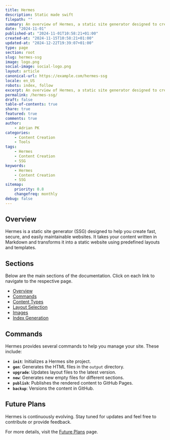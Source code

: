 ```yaml
---
title: Hermes
description: Static made swift
filepath: ""
summary: An overview of Hermes, a static site generator designed to create fast, secure, and maintainable websites.
date: "2024-11-01"
published-at: "2024-11-01T10:58:21+01:00"
created-at: "2024-11-15T10:58:21+01:00"
updated-at: "2024-12-22T19:39:07+01:00"
type: page
section: root
slug: hermes-ssg
image: logo.png
social-image: social-logo.png
layout: article
canonical-url: https://example.com/hermes-ssg
locale: en_US
robots: index, follow
excerpt: An overview of Hermes, a static site generator designed to create fast, secure, and maintainable websites.
permalink: /hermes-ssg/
draft: false
table-of-contents: true
share: true
featured: true
comments: true
author:
    - Adrian PK
categories:
    - Content Creation
    - Tools
tags:
    - Hermes
    - Content Creation
    - SSG
keywords:
    - Hermes
    - Content Creation
    - SSG
sitemap:
    priority: 0.8
    changefreq: monthly
debug: false
---
```


## Overview

Hermes is a static site generator (SSG) designed to help you create fast, secure, and easily maintainable websites. It takes your content written in Markdown and transforms it into a static website using predefined layouts and templates.


## Sections

Below are the main sections of the documentation. Click on each link to navigate to the respective page.

- [Overview](overview.md)
- [Commands](commands.md)
- [Content Types](content-types.md)
- [Layout Selection](layout-selection.md)
- [Images](images.md)
- [Index Generation](index-generation.md)

## Commands

Hermes provides several commands to help you manage your site. These include:

- **`init`**: Initializes a Hermes site project.
- **`gen`**: Generates the HTML files in the `output` directory.
- **`upgrade`**: Updates layout files to the latest version.
- **`new`**: Generates new empty files for different sections.
- **`publish`**: Publishes the rendered content to GitHub Pages.
- **`backup`**: Versions the content in GitHub.

## Future Plans

Hermes is continuously evolving. Stay tuned for updates and feel free to contribute or provide feedback.

For more details, visit the [Future Plans](future-plans.md) page.


